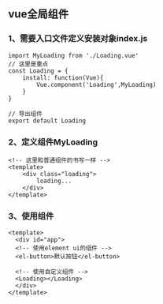 

## vue全局组件

### 1、需要入口文件定义安装对象index.js

```
import MyLoading from './Loading.vue'
// 这里是重点
const Loading = {
    install: function(Vue){
        Vue.component('Loading',MyLoading)
    }
}

// 导出组件
export default Loading
```

### 2、定义组件MyLoading

```
<!-- 这里和普通组件的书写一样 -->
<template>
    <div class="loading">
        loading...
    </div>
</template>
```

### 3、使用组件

```
<template>
  <div id="app">
  <!-- 使用element ui的组件 -->
  <el-button>默认按钮</el-button>

  <!-- 使用自定义组件 -->
  <Loading></Loading>
  </div>
</template>
```



